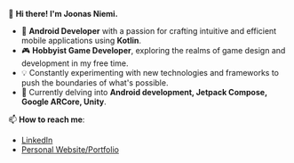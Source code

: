 👋 **Hi there! I'm Joonas Niemi.**

- 🚀 **Android Developer** with a passion for crafting intuitive and efficient mobile applications using **Kotlin**.
- 🎮 **Hobbyist Game Developer**, exploring the realms of game design and development in my free time.
- 💡 Constantly experimenting with new technologies and frameworks to push the boundaries of what's possible.
- 🌱 Currently delving into **Android development, Jetpack Compose, Google ARCore, Unity**.
<!-- - 🎯 **Open-Source Enthusiast**: I believe in the power of collaboration and contribute to various projects whenever I can. -->

📫 **How to reach me**:
- [LinkedIn](https://www.linkedin.com/in/joonasniemi)
- [Personal Website/Portfolio](https://jopakka.github.io/)

<!--
**jopakka/jopakka** is a ✨ _special_ ✨ repository because its `README.md` (this file) appears on your GitHub profile.

Here are some ideas to get you started:

- 🔭 I’m currently working on ...
- 🌱 I’m currently learning ...
- 👯 I’m looking to collaborate on ...
- 🤔 I’m looking for help with ...
- 💬 Ask me about ...
- 📫 How to reach me: ...
- 😄 Pronouns: ...
- ⚡ Fun fact: ...
-->

